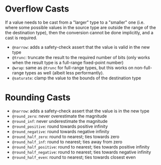# Overflow Casts
If a value needs to be cast from a "larger" type to a "smaller" one (i.e. where some possible values in the source type are outside the range of the the destination type), then the conversion cannot be done implicitly, and a cast is required.
* `@narrow`: adds a safety-check assert that the value is valid in the new type
* `@trunc`: truncate the result to the required number of bits (only works when the result type is a full-range fixed-point number)
* `@wrap`: same as `@trunc` for full-range types, but this works on non-full-range types as well (albeit less performantly).
* `@saturate`: clamp the value to the bounds of the destination type

# Rounding Casts
* `@narrow`: adds a safety-check assert that the value is in the new type
* `@round_zero`: never overestimate the magnitude
* `@round_inf`: never underestimate the magnitude
* `@round_positive`: round towards positive infinity
* `@round_negative`: round towards negative infinity
* `@round_half_zero`:  round to nearest; ties towards zero
* `@round_half_inf`:  round to nearest; ties away from zero
* `@round_half_positive`:  round to nearest; ties towards positive infinity
* `@round_half_negative`:  round to nearest; ties towards negative infinity
* `@round_half_even`:  round to nearest; ties towards closest even